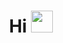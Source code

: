<h1 align="center">Hi <img height="35px" src="https://raw.githubusercontent.com/MartinHeinz/MartinHeinz/master/wave.gif" width="35px"></h1>
<!-- # Hi there![hi, hand](https://raw.githubusercontent.com/MartinHeinz/MartinHeinz/master/wave.gif) -->
